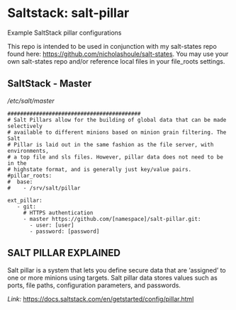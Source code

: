 # Saltstack: salt-pillar

Example SaltStack pillar configurations

This repo is intended to be used in conjunction with my salt-states repo found here: https://github.com/nicholashoule/salt-states. You may use your own salt-states repo and/or reference local files in your file_roots settings.

## SaltStack - Master
*/etc/salt/master*

```
##########################################
# Salt Pillars allow for the building of global data that can be made selectively
# available to different minions based on minion grain filtering. The Salt
# Pillar is laid out in the same fashion as the file server, with environments,
# a top file and sls files. However, pillar data does not need to be in the
# highstate format, and is generally just key/value pairs.
#pillar_roots:
#  base:
#    - /srv/salt/pillar

ext_pillar:
   - git:
     # HTTPS authentication
     - master https://github.com/[namespace]/salt-pillar.git:
       - user: [user]
       - password: [password]
```


## SALT PILLAR EXPLAINED

Salt pillar is a system that lets you define secure data that are ‘assigned’ to one or more minions using targets. Salt pillar data stores values such as ports, file paths, configuration parameters, and passwords.

*Link:* https://docs.saltstack.com/en/getstarted/config/pillar.html
